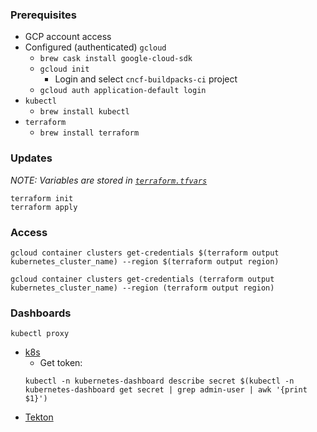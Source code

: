 

### Prerequisites

- GCP account access
- Configured (authenticated) `gcloud`
    - `brew cask install google-cloud-sdk`
    - `gcloud init`
        - Login and select `cncf-buildpacks-ci` project
    - `gcloud auth application-default login`
- `kubectl`
    - `brew install kubectl`
- `terraform`
    - `brew install terraform`


### Updates

_NOTE: Variables are stored in [`terraform.tfvars`](terraform.tfvars)_

```shell
terraform init
terraform apply
```

### Access

```shell bash
gcloud container clusters get-credentials $(terraform output kubernetes_cluster_name) --region $(terraform output region)
```

```shell fish
gcloud container clusters get-credentials (terraform output kubernetes_cluster_name) --region (terraform output region)
```

### Dashboards

```shell
kubectl proxy
```

- [k8s](http://localhost:8001/api/v1/namespaces/kubernetes-dashboard/services/https:kubernetes-dashboard:/proxy/)
    - Get token: 
    ```
    kubectl -n kubernetes-dashboard describe secret $(kubectl -n kubernetes-dashboard get secret | grep admin-user | awk '{print $1}')
    ````
- [Tekton](http://localhost:8001/api/v1/namespaces/tekton-pipelines/services/tekton-dashboard:http/proxy/#/pipelineruns)